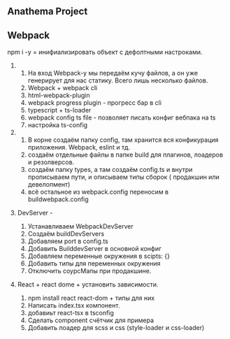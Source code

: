 ## Anathema Project

## Webpack

npm i -y = инифиализировать объект с дефолтными настроками.

1.  1. На вход Webpack-у мы передаём кучу файлов, а он уже генерирует для нас статику. Всего лишь несколько файлов.
    2. Webpack + webpack cli
    3. html-webpack-plugin
    4. webpack progress plugin - прогресс бар в cli
    5. typescript + ts-loader
    6. webpack config ts file - позволяет писать конфиг вебпака на ts
    7. настройка ts-config

2.  1. В корне создаём папку config, там хранится вся конфикурация приложения. Webpack, eslint и тд.
    2. создаём отдельные файлы в папке build для плагинов, лоадеров и резолверсов.
    3. создаём папку types, а там создаём config.ts и внутри прописываем пути, и описываем типы сборок ( продакшин или девелопмент)
    4. всё остальное из webpack.config переносим в buildwebpack.config

3.  DevServer -
    1. Устанавливаем WebpackDevServer
    2. Создаём buildDevServers
    3. Добавляем port  в config.ts
    4. Добавить BuilddevServer в основной конфиг
    5. Добавляем переменные окружения в scipts: {}
    6. Добавить типы для переменных окружения
    7. Отключить соурсМапы  при продакшине.


4.  React + react dome  + установить зависимости.
    1) npm install react react-dom + типы для них
    2) Написать index.tsx компонент.
    3) добавиьт react-tsx в tsconfig
    4) Сделать component счётчик для примера 
    4) Добавить лоадер для scss и css (style-loader и css-loader)